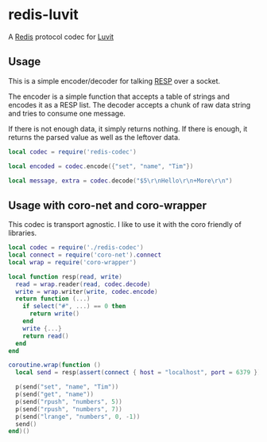 # redis-luvit

A [Redis][] protocol codec for [Luvit][]

## Usage

This is a simple encoder/decoder for talking [RESP][] over a socket.

The encoder is a simple function that accepts a table of strings and encodes
it as a RESP list.  The decoder accepts a chunk of raw data string and tries to
consume one message.

If there is not enough data, it simply returns nothing.  If there is enough, it
returns the parsed value as well as the leftover data.

```lua
local codec = require('redis-codec')

local encoded = codec.encode({"set", "name", "Tim"})

local message, extra = codec.decode("$5\r\nHello\r\n+More\r\n")
```

## Usage with coro-net and coro-wrapper

This codec is transport agnostic.  I like to use it with the coro friendly of
libraries.

```lua
local codec = require('./redis-codec')
local connect = require('coro-net').connect
local wrap = require('coro-wrapper')

local function resp(read, write)
  read = wrap.reader(read, codec.decode)
  write = wrap.writer(write, codec.encode)
  return function (...)
    if select("#", ...) == 0 then
      return write()
    end
    write {...}
    return read()
  end
end

coroutine.wrap(function ()
  local send = resp(assert(connect { host = "localhost", port = 6379 }))

  p(send("set", "name", "Tim"))
  p(send("get", "name"))
  p(send("rpush", "numbers", 5))
  p(send("rpush", "numbers", 7))
  p(send("lrange", "numbers", 0, -1))
  send()
end)()

```

[Redis]: http://redis.io/
[Luvit]: https://luvit.io/
[RESP]: http://redis.io/topics/protocol
